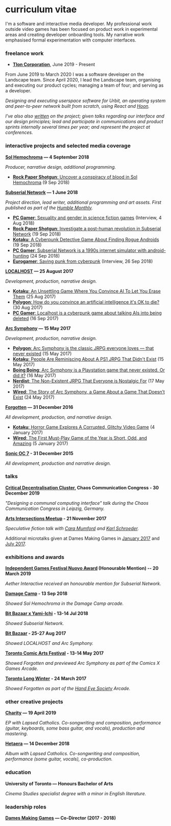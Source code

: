 <h1 class="h1-title">curriculum vitae</h1>

I'm a software and interactive media developer. My professional work outside video games has been focused on product work in experimental areas and creating developer onboarding tools. My narrative work emphasised formal experimentation with computer interfaces.

### freelance work

- **[Tlon Corporation](https://tlon.io)**, June 2019 - Present

From June 2019 to March 2020 I was a software developer on the Landscape team. Since April 2020, I lead the Landscape team, organising and executing our product cycles; managing a team of four; and serving as a developer.

_Designing and executing userspace software for Urbit, an operating system and peer-to-peer network built from scratch, using React and [Hoon](https://urbit.org/docs/glossary/hoon/)._

_I've also also [written](https://urbit.org/blog/tools-of-our-own/) on the project; given talks regarding our interface and our design principles; lead and participate in communications and product sprints internally several times per year; and represent the project at conferences._

### interactive projects and selected media coverage

**[Sol Hemochroma](http://aetherinteractive.itch.io/sol-hemochroma) — 4 September 2018**

_Producer, narrative design, additional programming._

* [**Rock Paper Shotgun**: Uncover a conspiracy of blood in Sol Hemochroma](https://www.rockpapershotgun.com/2018/09/09/uncover-a-conspiracy-of-blood-in-sol-hemochroma/) (9 Sep 2018)

**[Subserial Network](http://aether.in.net/subserial/) — 1 June 2018**

_Project direction, lead writer, additional programming and art assets. First published as part of the [Humble Monthly](http://www.humble.com/monthly)._

* [**PC Gamer**: Sexuality and gender in science fiction games](https://www.pcgamer.com/sexuality-and-gender-in-science-fiction-games/) (Interview, 4 Aug 2018)
* [**Rock Paper Shotgun**: Investigate a post-human revolution in Subserial Network](https://www.rockpapershotgun.com/2018/09/19/investigate-a-post-human-revolution-in-subserial-network/) (19 Sep 2018)
* [**Kotaku**: A Cyberpunk Detective Game About Finding Rogue Androids](https://kotaku.com/a-cyberpunk-detective-game-about-finding-rogue-androids-1829171126) (19 Sep 2018)
* [**PC Gamer**: Subserial Network is a 1990s internet simulator with android-hunting](https://www.pcgamer.com/subserial-network-its-a-1990s-internet-simulator-with-android-hunting/) (24 Sep 2018)
* [**Eurogamer**: Saving punk from cyberpunk](https://www.eurogamer.net/articles/2018-09-25-saving-punk-from-cyberpunk) (Interview, 26 Sep 2018)

**[LOCALHOST](http://aetherinteractive.itch.io/localhost) — 25 August 2017**

_Development, production, narrative design._

* [**Kotaku**: An Unsettling Game Where You Convince AI To Let You Erase Them](http://kotaku.com/an-unsettling-game-where-you-convince-ai-to-let-you-era-1798437040) (25 Aug 2017)
* [**Polygon**: How do you convince an artificial intelligence it's OK to die?](https://www.polygon.com/2017/8/30/16225764/how-do-you-convince-an-artificial-intelligence-its-ok-to-die) (30 Aug 2017)
* [**PC Gamer**: Localhost is a cyberpunk game about talking AIs into being deleted](http://www.pcgamer.com/localhost-is-a-cyberpunk-game-about-talking-ais-into-being-deleted/?utm_content=buffer24571&utm_medium=social&utm_source=twitter&utm_campaign=buffer-pcgamertw) (16 Sep 2017)

**[Arc Symphony](https://aetherinteractive.itch.io/arc-symphony) — 15 May 2017**

_Development, production, narrative design._

* [**Polygon**: Arc Symphony is the classic JRPG everyone loves — that never existed](https://www.polygon.com/2017/5/15/15640938/what-is-arc-symphony-ps1-jrpg) (15 May 2017)
* [**Kotaku**: People Are Reminiscing About A PS1 JRPG That Didn't Exist](http://kotaku.com/people-are-reminiscing-about-a-ps1-jrpg-that-didnt-exis-1795227061) (15 May 2017)
* [**Boing Boing**: Arc Symphony is a Playstation game that never existed. Or did it?](http://boingboing.net/2017/05/16/arc-symphony-is-a-playstation.html?utm_source=dlvr.it&utm_medium=twitter) (16 May 2017)
* [**Nerdist**: The Non-Existent JRPG That Everyone is Nostalgic For](http://nerdist.com/the-non-existent-jrpg-that-everyone-is-nostalgic-for/) (17 May 2017)
* [**Wired**: The Story of Arc Symphony, a Game About a Game That Doesn’t Exist](https://www.wired.com/2017/05/arc-symphony-games-memory/) (24 May 2017)

**[Forgotten](https://aetherinteractive.itch.io/forgotten) — 31 December 2016**

_All development, production, and narrative design._

* [**Kotaku**: Horror Game Explores A Corrupted, Glitchy Video Game](http://kotaku.com/horror-game-explores-a-corrupted-glitchy-video-game-1790769659) (4 January 2017)
* [**Wired**: The First Must-Play Game of the Year is Short, Odd, and Amazing](https://www.wired.com/2017/01/play-this-free-text-game-right-now/) (5 January 2017)

**[Sonic OC 7](https://aetherinteractive.itch.io/sonic-oc-7) - 31 December 2015**

_All development, production and narrative design._

### talks

**[Critical Decentralisation Cluster](https://youtu.be/t5qZbiplp_E?t=9008), Chaos Communication Congress - 30 December 2019**

_"Designing a communal computing interface" talk during the Chaos Communication Congress in Leipzig, Germany._

**[Arts Intersections Meetup](https://charlesstreetvideo.com/event.php?id=436) - 21 November 2017**

_Speculative fiction talk with [Cara Mumford](http://www.caramumford.com) and [Karl Schroeder](http://kschroeder.com)._

Additional microtalks given at Dames Making Games in [January 2017](https://dmg.to/events/january-2017-social) and [July 2017](https://dmg.to/events/july-2017-speaker-social).

### exhibitions and awards

**[Independent Games Festival Nuovo Award](http://www.igf.com/article/2019-independent-games-festival-reveals-years-finalists) (Honourable Mention) -- 20 March 2019**

_Aether Interactive received an honourable mention for Subserial Network._

**[Damage Camp](http://damage.camp) - 13 Sep 2018**

_Showed Sol Hemochroma in the Damage Camp arcade._

**[Bit Bazaar x Yami-Ichi](http://bitbazaar.world) - 13-14 Jul 2018**

_Showed Subserial Network._

**[Bit Bazaar](http://bitbazaar.world) - 25-27 Aug 2017**

_Showed LOCALHOST and Arc Symphony._

**[Toronto Comic Arts Festival](http://www.torontocomics.com) - 13-14 May 2017**

_Showed Forgotten and previewed Arc Symphony as part of the Comics X Games Arcade._

**[Toronto Long Winter](http://www.torontolongwinter.com/past-shows/) - 24 March 2017**

_Showed Forgotten as part of the [Hand Eye Society](http://handeyesociety.com/) Arcade._

### other creative projects

**[Charity](https://lapsedcatholics.bandcamp.com/album/charity) — 19 April 2019**

_EP with Lapsed Catholics. Co-songwriting and composition, performance (guitar, keyboards, some bass guitar, and vocals), production and mastering._

**[Hetaera](https://lapsedcatholics.bandcamp.com/album/hetaera) — 14 December 2018**

_Album with Lapsed Catholics. Co-songwriting and composition, performance (some guitar, vocals), co-production._

### education

**University of Toronto — Honours Bachelor of Arts**

_Cinema Studies specialist degree with a minor in English literature._

### leadership roles

**[Dames Making Games](http://dmg.to) — Co-Director (2017 - 2018)**
